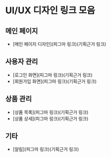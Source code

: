 
# UI/UX 디자인 링크 모음
						
## 메인 페이지
- [메인 페이지 디자인](피그마 링크)(기획근거 링크)
						  
## 사용자 관리
- [로그인 화면](피그마 링크)(기획근거 링크)
- [회원가입 화면](피그마 링크)(기획근거 링크)
						
## 상품 관리
- [상품 목록](피그마 링크)(기획근거 링크)
- [상품 상세](피그마 링크)(기획근거 링크)
						
## 기타
- [알림](피그마 링크)(기획근거 링크)


